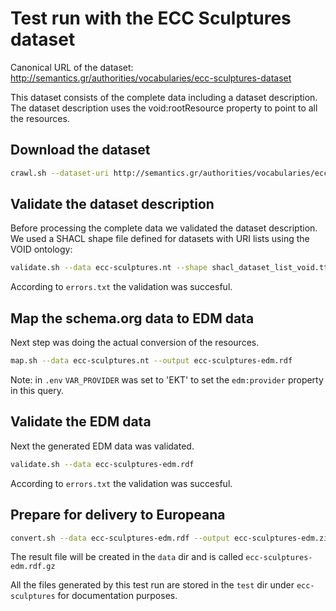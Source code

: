 # Test run with the ECC Sculptures dataset

Canonical URL of the dataset: <http://semantics.gr/authorities/vocabularies/ecc-sculptures-dataset>

This dataset consists of the complete data including a dataset description. The dataset description uses the void:rootResource property to point to all the resources.

## Download the dataset

```bash
crawl.sh --dataset-uri http://semantics.gr/authorities/vocabularies/ecc-sculptures-dataset --output ecc-sculptures.nt
```

## Validate the dataset description

Before processing the complete data we validated the dataset description. We used a SHACL shape file defined for datasets with URI lists using the VOID ontology:  

```bash
validate.sh --data ecc-sculptures.nt --shape shacl_dataset_list_void.ttl
```

According to `errors.txt` the validation was succesful.

## Map the schema.org data to EDM data

Next step was doing the actual conversion of the resources.

```bash
map.sh --data ecc-sculptures.nt --output ecc-sculptures-edm.rdf
```

Note: in `.env` `VAR_PROVIDER` was set to 'EKT' to set the `edm:provider` property in this query.

## Validate the EDM data

Next the generated EDM data was validated.

```bash
validate.sh --data ecc-sculptures-edm.rdf
```

According to `errors.txt` the validation was succesful.

## Prepare for delivery to Europeana

```bash
convert.sh --data ecc-sculptures-edm.rdf --output ecc-sculptures-edm.zip
```

The result file will be created in the `data` dir and is called `ecc-sculptures-edm.rdf.gz`

All the files generated by this test run are stored in the `test` dir under `ecc-sculptures` for documentation purposes.
